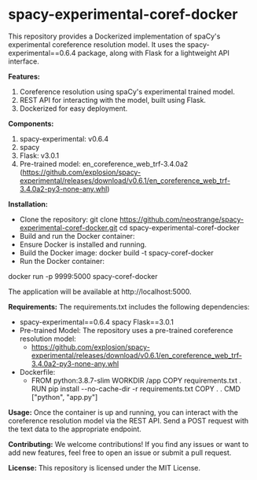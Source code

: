 # spacy-experimental-coref-docker

This repository provides a Dockerized implementation of spaCy's experimental coreference resolution model. It uses the spacy-experimental==0.6.4 package, along with Flask for a lightweight API interface.

**Features:**

1. Coreference resolution using spaCy's experimental trained model.
2. REST API for interacting with the model, built using Flask.
3. Dockerized for easy deployment.

**Components:**

1. spacy-experimental: v0.6.4
2. spacy
3. Flask: v3.0.1
4. Pre-trained model: en_coreference_web_trf-3.4.0a2 (https://github.com/explosion/spacy-experimental/releases/download/v0.6.1/en_coreference_web_trf-3.4.0a2-py3-none-any.whl)


**Installation:**
- Clone the repository:
git clone https://github.com/neostrange/spacy-experimental-coref-docker.git cd spacy-experimental-coref-docker
- Build and run the Docker container:
- Ensure Docker is installed and running.
- Build the Docker image:
docker build -t spacy-coref-docker
- Run the Docker container:

docker run -p 9999:5000 spacy-coref-docker

The application will be available at http://localhost:5000.

**Requirements:** The requirements.txt includes the following dependencies:
- spacy-experimental==0.6.4 spacy Flask==3.0.1
- Pre-trained Model: The repository uses a pre-trained coreference resolution model:
  * https://github.com/explosion/spacy-experimental/releases/download/v0.6.1/en_coreference_web_trf-3.4.0a2-py3-none-any.whl
- Dockerfile:
  * FROM python:3.8.7-slim WORKDIR /app COPY requirements.txt . RUN pip install --no-cache-dir -r requirements.txt COPY . . CMD ["python", "app.py"]

**Usage:** Once the container is up and running, you can interact with the coreference resolution model via the REST API. Send a POST request with the text data to the appropriate endpoint.

**Contributing:** We welcome contributions! If you find any issues or want to add new features, feel free to open an issue or submit a pull request.

**License:** This repository is licensed under the MIT License.
